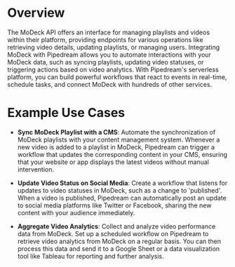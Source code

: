 # Overview

The MoDeck API offers an interface for managing playlists and videos within their platform, providing endpoints for various operations like retrieving video details, updating playlists, or managing users. Integrating MoDeck with Pipedream allows you to automate interactions with your MoDeck data, such as syncing playlists, updating video statuses, or triggering actions based on video analytics. With Pipedream's serverless platform, you can build powerful workflows that react to events in real-time, schedule tasks, and connect MoDeck with hundreds of other services.

# Example Use Cases

- **Sync MoDeck Playlist with a CMS**: Automate the synchronization of MoDeck playlists with your content management system. Whenever a new video is added to a playlist in MoDeck, Pipedream can trigger a workflow that updates the corresponding content in your CMS, ensuring that your website or app displays the latest videos without manual intervention.

- **Update Video Status on Social Media**: Create a workflow that listens for updates to video statuses in MoDeck, such as a change to 'published'. When a video is published, Pipedream can automatically post an update to social media platforms like Twitter or Facebook, sharing the new content with your audience immediately.

- **Aggregate Video Analytics**: Collect and analyze video performance data from MoDeck. Set up a scheduled workflow on Pipedream to retrieve video analytics from MoDeck on a regular basis. You can then process this data and send it to a Google Sheet or a data visualization tool like Tableau for reporting and further analysis.
